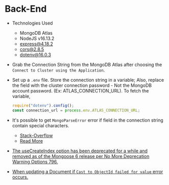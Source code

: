 # Back-End

- Technologies Used

  - MongoDB Atlas
  - NodeJS v16.13.2
  - express@4.18.2
  - cors@2.8.5
  - dotenv@16.0.3

- Grab the Connection String from the MongoDB Atlas after choosing the `Connect to Cluster using the Application`.
- Set up a `.env` file. Store the connection string in a variable; Also, replace the <password> field with the cluster connection password - Not the MongoDB account password. (Ex: ATLAS_CONNECTION_URL). To fetch the variable,
  ```javascript
  require("dotenv").config();
  const connection_url = process.env.ATLAS_CONNECTION_URL;
  ```
- It's possible to get `MongoParseError` error if <password> field in the connection string contain special characters.
  - [Stack-Overflow](https://stackoverflow.com/questions/69290528/mongodbsrv-uri-cannot-have-port-number)
  - [Read More](https://www.rfc-editor.org/rfc/rfc3986#section-2.1)
- [The useCreateIndex option has been deprecated for a while and removed as of the Mongoose 6 release per No More Deprecation Warning Options 796.](https://www.mongodb.com/community/forums/t/option-usecreateindex-is-not-supported/123048)
- [When updating a Document if `Cast to ObjectId failed for value` error occurs.](https://stackoverflow.com/questions/14940660/whats-mongoose-error-cast-to-objectid-failed-for-value-xxx-at-path-id)
